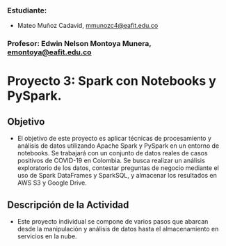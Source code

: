 

### Estudiante:
- Mateo Muñoz Cadavid, mmunozc4@eafit.edu.co

### Profesor:  Edwin Nelson Montoya Munera, emontoya@eafit.edu.co  

# Proyecto 3: Spark con Notebooks y PySpark.

##  Objetivo
- El objetivo de este proyecto es aplicar técnicas de procesamiento y análisis de datos utilizando Apache Spark y PySpark en un entorno de notebooks. Se trabajará con un conjunto de datos reales de casos positivos de COVID-19 en Colombia. Se busca realizar un análisis exploratorio de los datos, contestar preguntas de negocio mediante el uso de Spark DataFrames y SparkSQL, y almacenar los resultados en AWS S3 y Google Drive.

## Descripción de la Actividad 
- Este proyecto individual se compone de varios pasos que abarcan desde la manipulación y análisis de datos hasta el almacenamiento en servicios en la nube.
